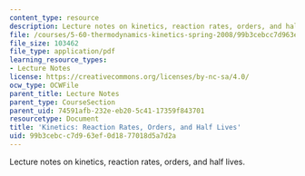 ```yaml
---
content_type: resource
description: Lecture notes on kinetics, reaction rates, orders, and half lives.
file: /courses/5-60-thermodynamics-kinetics-spring-2008/99b3cebcc7d963ef0d1877018d5a7d2a_lec_29.pdf
file_size: 103462
file_type: application/pdf
learning_resource_types:
- Lecture Notes
license: https://creativecommons.org/licenses/by-nc-sa/4.0/
ocw_type: OCWFile
parent_title: Lecture Notes
parent_type: CourseSection
parent_uid: 74591afb-232e-eb20-5c41-17359f843701
resourcetype: Document
title: 'Kinetics: Reaction Rates, Orders, and Half Lives'
uid: 99b3cebc-c7d9-63ef-0d18-77018d5a7d2a
---
```

Lecture notes on kinetics, reaction rates, orders, and half lives.